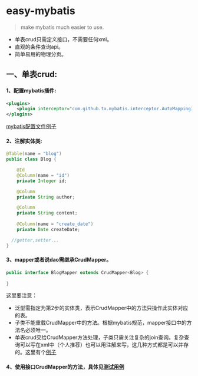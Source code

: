 # easy-mybatis

>make mybatis much easier to use.

* 单表crud只需定义接口，不需要任何xml。
* 直观的条件查询api。
* 简单易用的物理分页。

## 一、单表crud:

#### 1、配置mybatis插件:

```xml
<plugins>
	<plugin interceptor="com.github.tx.mybatis.interceptor.AutoMappingInterceptor" />
</plugins>
```

[mybatis配置文件例子](https://github.com/tangxin983/easy-mybatis/blob/master/src/test/resources/mybatis-config.xml)

#### 2、注解实体类:

```java
@Table(name = "blog")
public class Blog {

	@Id
	@Column(name = "id")
	private Integer id;

	@Column
	private String author;

	@Column
	private String content;
	
	@Column(name = "create_date")
	private Date createDate;

  //getter,setter...
}
```
#### 3、mapper或者说dao需继承CrudMapper<T>。

```java
public interface BlogMapper extends CrudMapper<Blog> {
  
}
```
这里要注意：
* 泛型需指定为第2步的实体类，表示CrudMapper中的方法只操作此实体对应的表。
* 子类不能重载CrudMapper中的方法。根据mybatis规范，mapper接口中的方法名必须唯一。
* 单表crud交给CrudMapper方法处理，子类只需关注复杂的join查询。复杂查询可以写在xml中（个人推荐）也可以用注解来写，这几种方式都是可以并存的。这里有个[例子](https://github.com/tangxin983/easy-mybatis/blob/master/src/test/java/com/github/tx/mybatis/test/mapper/BlogMapper.xml)

#### 4、使用接口CrudMapper的方法，具体见[测试用例](https://github.com/tangxin983/easy-mybatis/blob/master/src/test/java/com/github/tx/mybatis/test/CrudMapperTest.java)



